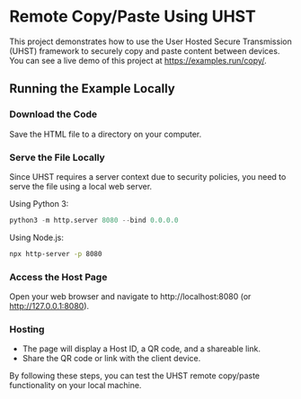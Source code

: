 # Remote Copy/Paste Using UHST

This project demonstrates how to use the User Hosted Secure Transmission (UHST) framework to securely copy and paste content between devices. You can see a live demo of this project at https://examples.run/copy/.

## Running the Example Locally

### Download the Code

Save the HTML file to a directory on your computer.

### Serve the File Locally

Since UHST requires a server context due to security policies, you need to serve the file using a local web server.

Using Python 3:
```python
python3 -m http.server 8080 --bind 0.0.0.0
```

Using Node.js:
```bash
npx http-server -p 8080
```

### Access the Host Page

Open your web browser and navigate to http://localhost:8080 (or http://127.0.0.1:8080).

### Hosting

* The page will display a Host ID, a QR code, and a shareable link.
* Share the QR code or link with the client device.

By following these steps, you can test the UHST remote copy/paste functionality on your local machine.
